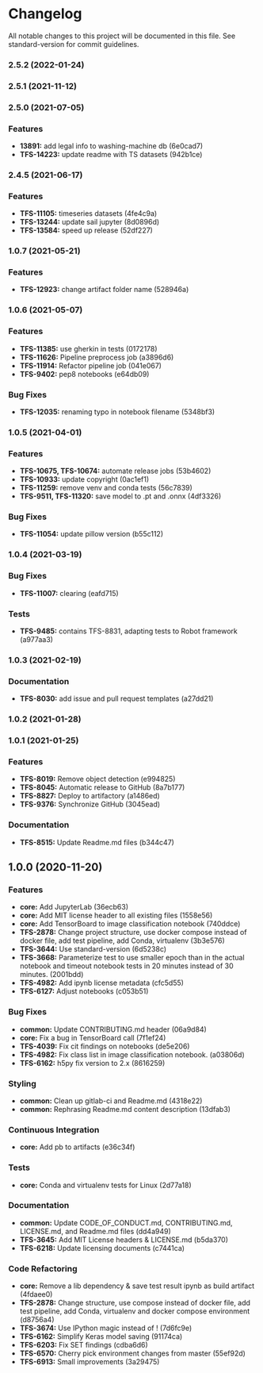 # Changelog

All notable changes to this project will be documented in this file. See standard-version for commit guidelines.

### 2.5.2 (2022-01-24)

### 2.5.1 (2021-11-12)

### 2.5.0 (2021-07-05)


### Features

* **13891:** add legal info to washing-machine db (6e0cad7)
* **TFS-14223:** update readme with TS datasets (942b1ce)

### 2.4.5 (2021-06-17)


### Features

* **TFS-11105:** timeseries datasets (4fe4c9a)
* **TFS-13244:** update sail jupyter (8d0896d)
* **TFS-13584:** speed up release (52df227)

### 1.0.7 (2021-05-21)


### Features

* **TFS-12923:** change artifact folder name (528946a)

### 1.0.6 (2021-05-07)


### Features

* **TFS-11385:** use gherkin in tests (0172178)
* **TFS-11626:** Pipeline preprocess job (a3896d6)
* **TFS-11914:** Refactor pipeline job (041e067)
* **TFS-9402:** pep8 notebooks (e64db09)


### Bug Fixes

* **TFS-12035:** renaming typo in notebook filename (5348bf3)

### 1.0.5 (2021-04-01)


### Features

* **TFS-10675, TFS-10674:** automate release jobs (53b4602)
* **TFS-10933:** update copyright (0ac1ef1)
* **TFS-11259:** remove venv and conda tests (56c7839)
* **TFS-9511, TFS-11320:** save model to .pt and .onnx (4df3326)


### Bug Fixes

* **TFS-11054:** update pillow version (b55c112)

### 1.0.4 (2021-03-19)


### Bug Fixes

* **TFS-11007:** clearing (eafd715)


### Tests

* **TFS-9485:** contains TFS-8831, adapting tests to Robot framework (a977aa3)

### 1.0.3 (2021-02-19)


### Documentation

* **TFS-8030:** add issue and pull request templates (a27dd21)

### 1.0.2 (2021-01-28)

### 1.0.1 (2021-01-25)


### Features

* **TFS-8019:** Remove object detection (e994825)
* **TFS-8045:** Automatic release to GitHub (8a7b177)
* **TFS-8827:** Deploy to artifactory (a1486ed)
* **TFS-9376:** Synchronize GitHub (3045ead)


### Documentation

* **TFS-8515:** Update Readme.md files (b344c47)

## 1.0.0 (2020-11-20)


### Features

* **core:** Add JupyterLab (36ecb63)
* **core:** Add MIT license header to all existing files (1558e56)
* **core:** Add TensorBoard to image classification notebook (740ddce)
* **TFS-2878:** Change project structure, use docker compose instead of docker file, add test pipeline, add Conda, virtualenv (3b3e576)
* **TFS-3644:** Use standard-version (6d5238c)
* **TFS-3668:** Parameterize test to use smaller epoch than in the actual notebook and timeout notebook tests in 20 minutes instead of 30 minutes. (2001bdd)
* **TFS-4982:** Add ipynb license metadata (cfc5d55)
* **TFS-6127:** Adjust notebooks (c053b51)


### Bug Fixes

* **common:** Update CONTRIBUTING.md header (06a9d84)
* **core:** Fix a bug in TensorBoard call (7f1ef24)
* **TFS-4039:** Fix cit findings on notebooks (de5e206)
* **TFS-4982:** Fix class list in image classification notebook. (a03806d)
* **TFS-6162:** h5py fix version to 2.x (8616259)


### Styling

* **common:** Clean up gitlab-ci and Readme.md (4318e22)
* **common:** Rephrasing Readme.md content description (13dfab3)


### Continuous Integration

* **core:** Add pb to artifacts (e36c34f)


### Tests

* **core:** Conda and virtualenv tests for Linux (2d77a18)


### Documentation

* **common:** Update CODE_OF_CONDUCT.md, CONTRIBUTING.md, LICENSE.md, and Readme.md files (dd4a949)
* **TFS-3645:** Add MIT License headers & LICENSE.md (b5da370)
* **TFS-6218:** Update licensing documents (c7441ca)


### Code Refactoring

* **core:** Remove a lib dependency & save test result ipynb as build artifact (4fdaee0)
* **TFS-2878:** Change structure, use compose instead of docker file, add test pipeline, add Conda, virtualenv and docker compose environment (d8756a4)
* **TFS-3674:** Use IPython magic instead of ! (7d6fc9e)
* **TFS-6162:** Simplify Keras model saving (91174ca)
* **TFS-6203:** Fix SET findings (cdba6d6)
* **TFS-6570:** Cherry pick environment changes from master (55ef92d)
* **TFS-6913:** Small improvements (3a29475)
